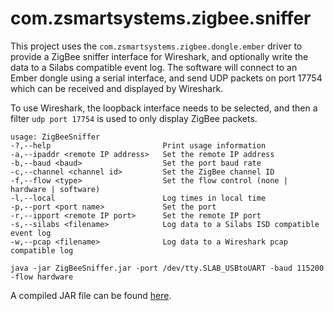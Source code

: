 # com.zsmartsystems.zigbee.sniffer

This project uses the ```com.zsmartsystems.zigbee.dongle.ember``` driver to provide a ZigBee sniffer interface for Wireshark, and optionally write the data to a Silabs compatible event log. The software will connect to an Ember dongle using a serial interface, and send UDP packets on port 17754 which can be received and displayed by Wireshark.

To use Wireshark, the loopback interface needs to be selected, and then a filter ```udp port 17754``` is used to only display ZigBee packets.

```
usage: ZigBeeSniffer
-?,--help                         Print usage information
-a,--ipaddr <remote IP address>   Set the remote IP address
-b,--baud <baud>                  Set the port baud rate
-c,--channel <channel id>         Set the ZigBee channel ID
-f,--flow <type>                  Set the flow control (none | hardware | software)
-l,--local                        Log times in local time
-p,--port <port name>             Set the port
-r,--ipport <remote IP port>      Set the remote IP port
-s,--silabs <filename>            Log data to a Silabs ISD compatible event log
-w,--pcap <filename>              Log data to a Wireshark pcap compatible log
```

```
java -jar ZigBeeSniffer.jar -port /dev/tty.SLAB_USBtoUART -baud 115200 -flow hardware
```

A compiled JAR file can be found [here](https://www.cd-jackson.com/downloads/ZigBeeSniffer.jar).
